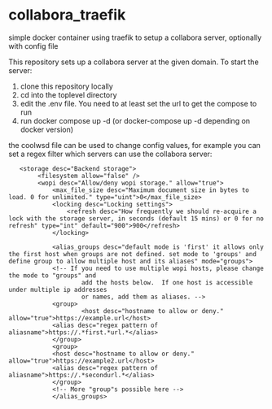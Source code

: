 # collabora_traefik
simple docker container using traefik to setup a collabora server, optionally with config file


This repository sets up a collabora server at the given domain.
To start the server:
 1. clone this repository locally
 2. cd into the toplevel directory
 3. edit the .env file. You need to at least set the url to get the compose to run
 4. run docker compose up -d (or docker-compose up -d depending on docker version)

the coolwsd file can be used to change config values, for example you can set a regex filter which servers can use the collabora server:
```
   <storage desc="Backend storage">
        <filesystem allow="false" />
        <wopi desc="Allow/deny wopi storage." allow="true">
            <max_file_size desc="Maximum document size in bytes to load. 0 for unlimited." type="uint">0</max_file_size>
            <locking desc="Locking settings">
                <refresh desc="How frequently we should re-acquire a lock with the storage server, in seconds (default 15 mins) or 0 for no refresh" type="int" default="900">900</refresh>
            </locking>

            <alias_groups desc="default mode is 'first' it allows only the first host when groups are not defined. set mode to 'groups' and define group to allow multiple host and its aliases" mode="groups">
            <!-- If you need to use multiple wopi hosts, please change the mode to "groups" and
                    add the hosts below.  If one host is accessible under multiple ip addresses
                    or names, add them as aliases. -->
            <group>
                    <host desc="hostname to allow or deny." allow="true">https://example.url</host>
		    <alias desc="regex pattern of aliasname">https://.*first.*url.*</alias>	    
            </group>		
            <group>
		    <host desc="hostname to allow or deny." allow="true">https://example2.url</host>
		    <alias desc="regex pattern of aliasname">https://.*secondurl.*</alias>	    
            </group>		    		    
            <!-- More "group"s possible here -->
            </alias_groups>
```
